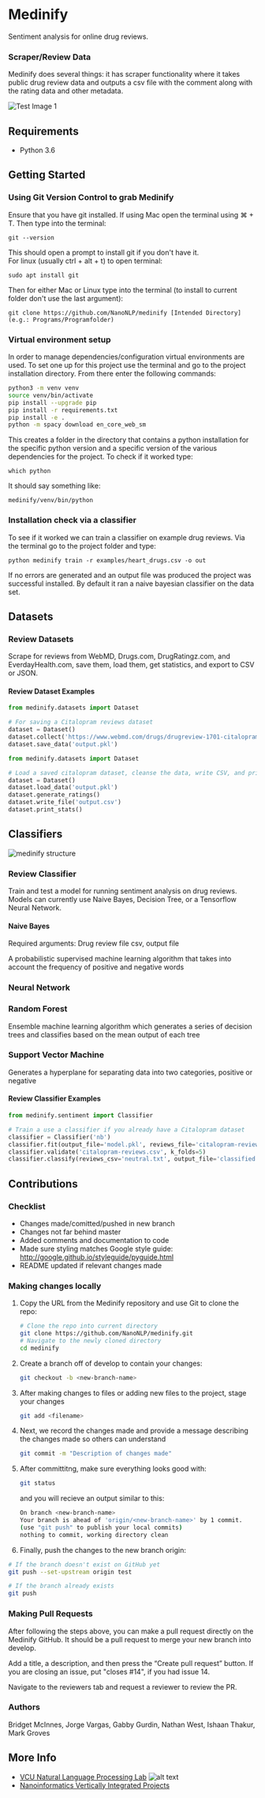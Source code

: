 # Medinify


Sentiment analysis for online drug reviews. 
### Scraper/Review Data
Medinify does several things: it has scraper functionality where it takes public drug review data and outputs a csv file with the comment along with the rating data and other metadata.

![Test Image 1](readmeassets/nlplab.png)

## Requirements

* Python 3.6

## Getting Started
### Using Git Version Control to grab Medinify
Ensure that you have git installed.  If using Mac open the terminal using ⌘ + T.  Then type into the terminal:
```
git --version
```
This should open a prompt to install git if you don't have it.  
For linux (usually ctrl + alt + t) to open terminal:
```
sudo apt install git
```
Then for either Mac or Linux type into the terminal (to install to current folder don't use the last argument):
```
git clone https://github.com/NanoNLP/medinify [Intended Directory](e.g.: Programs/Programfolder)
```
### Virtual environment setup
In order to manage dependencies/configuration virtual environments are used.  To set one up for this project use the terminal and go to the project installation directory.
From there enter the following commands:

```bash
python3 -m venv venv
source venv/bin/activate
pip install --upgrade pip
pip install -r requirements.txt
pip install -e .
python -m spacy download en_core_web_sm
```
This creates a folder in the directory that contains a python installation for the specific python version and a specific version of the various dependencies for the project.  To check if it worked type:
```
which python
```
It should say something like: 
```text
medinify/venv/bin/python
```
### Installation check via a classifier
To see if it worked we can train a classifier on example drug reviews. Via the terminal go to the project folder and type:
```
python medinify train -r examples/heart_drugs.csv -o out
```
If no errors are generated and an output file was produced the project was successful installed.  By default it ran a naive bayesian classifier on the data set.  



## Datasets

### Review Datasets

Scrape for reviews from WebMD, Drugs.com, DrugRatingz.com, and EverdayHealth.com, save them, load them, get statistics, and export to CSV or JSON.

#### Review Dataset Examples

```python
from medinify.datasets import Dataset

# For saving a Citalopram reviews dataset
dataset = Dataset()
dataset.collect('https://www.webmd.com/drugs/drugreview-1701-citalopram-oral.aspx?drugid=1701&drugname=citalopram-oral')
dataset.save_data('output.pkl')
```

```python
from medinify.datasets import Dataset

# Load a saved citalopram dataset, cleanse the data, write CSV, and print stats
dataset = Dataset()
dataset.load_data('output.pkl')
dataset.generate_ratings()
dataset.write_file('output.csv')
dataset.print_stats()
```

## Classifiers
![medinify structure](readmeassets/projectdiagram.png)
### Review Classifier

Train and test a model for running sentiment analysis on drug reviews. Models can currently use Naive Bayes, Decision Tree, or a Tensorflow Neural Network.

#### Naive Bayes 
Required arguments: Drug review file csv, output file

 A probabilistic supervised machine learning algorithm that takes into account the frequency of positive and negative words
### Neural Network 
### Random Forest 
Ensemble machine learning algorithm which generates a series of decision trees and classifies based on the mean output of each tree
### Support Vector Machine 
Generates a hyperplane for separating data into two categories, positive or negative

#### Review Classifier Examples

```python
from medinify.sentiment import Classifier

# Train a use a classifier if you already have a Citalopram dataset
classifier = Classifier('nb')
classifier.fit(output_file='model.pkl', reviews_file='citalopram-reviews.csv')
classifier.validate('citalopram-reviews.csv', k_folds=5)
classifier.classify(reviews_csv='neutral.txt', output_file='classified.txt', trained_model_file='model.pkl')
```

## Contributions

### Checklist

* Changes made/comitted/pushed in new branch
* Changes not far behind master
* Added comments and documentation to code
* Made sure styling matches Google style guide: <http://google.github.io/styleguide/pyguide.html>
* README updated if relevant changes made

### Making changes locally

1. Copy the URL from the Medinify repository and use Git to clone the repo:

    ```bash
    # Clone the repo into current directory
    git clone https://github.com/NanoNLP/medinify.git
    # Navigate to the newly cloned directory
    cd medinify
    ```

2. Create a branch off of develop to contain your changes:

    ```bash
    git checkout -b <new-branch-name>
    ```

3. After making changes to files or adding new files to the project, stage your changes

    ```bash
    git add <filename>
    ```

4. Next, we record the changes made and provide a message describing the changes made so others can understand

    ```bash
    git commit -m "Description of changes made"
    ```

5. After committitng, make sure everything looks good with:

    ```bash
    git status
    ```

    and you will recieve an output similar to this:

    ```bash
    On branch <new-branch-name>
    Your branch is ahead of 'origin/<new-branch-name>' by 1 commit.
    (use "git push" to publish your local commits)
    nothing to commit, working directory clean
    ```

6. Finally, push the changes to the new branch origin:

```bash
# If the branch doesn't exist on GitHub yet
git push --set-upstream origin test

# If the branch already exists
git push
```

### Making Pull Requests

After following the steps above, you can make a pull request directly on the Medinify GitHub. It should be a pull request to merge your new branch into develop.

Add a title, a description, and then press the “Create pull request” button. If you are closing an issue, put "closes #14", if you had issue 14.

Navigate to the reviewers tab and request a reviewer to review the PR.

### Authors

Bridget McInnes, Jorge Vargas, Gabby Gurdin, Nathan West, Ishaan Thakur, Mark Groves

## More Info

* [VCU Natural Language Processing Lab](https://nlp.cs.vcu.edu/)     ![alt text](https://nlp.cs.vcu.edu/images/vcu_head_logo "VCU")
* [Nanoinformatics Vertically Integrated Projects](https://rampages.us/nanoinformatics/)
